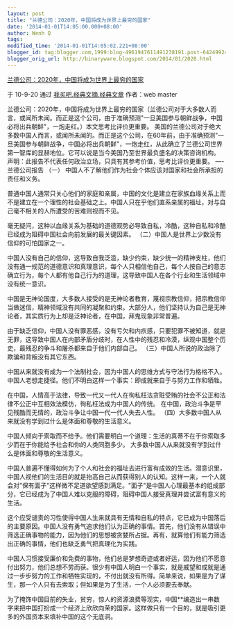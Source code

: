 ```yaml
---
layout: post
title: "兰德公司：2020年，中国将成为世界上最穷的国家"
date: '2014-01-01T14:05:00.000+08:00'
author: Wenh Q
tags:
modified_time: '2014-01-01T14:05:02.221+08:00'
blogger_id: tag:blogger.com,1999:blog-4961947611491238191.post-642499242044236594
blogger_orig_url: http://binaryware.blogspot.com/2014/01/2020.html
---
```



[兰德公司：2020年，中国将成为世界上最穷的国家](http://womai8.com/?p=2907)

于 10-9-20 通过 [我买吧.经典文摘.经典文章](http://womai8.com/) 作者：web
master

兰德公司：2020年，中国将成为世界上最穷的国家（兰德公司对于大多数人而言，或闻所未闻。而正是这个公司，由于准确预测"一旦美国参与朝鲜战争，中国必将出兵朝鲜"，一炮走红。）本文思考比评价更重要。
美国的兰德公司对于绝大多数中国人而言，或闻所未闻的。而正是这个公司，在60年前，由于准确预测"一旦美国参与朝鲜战争，中国必将出兵朝鲜"，一炮走红，从此确立了兰德公司世界第一智库的显赫地位。它可以说是当今美国乃至世界最负盛名的决策咨询机构。
声明：此报告不代表任何政治立场，只具有其参考价值，思考比评价更重要。
—-兰德公司报告
 （一）
中国人不了解他们作为社会个体应该对国家和社会所承担的责任和义务。

普通中国人通常只关心他们的家庭和亲属，中国的文化是建立在家族血缘关系上而不是建立在一个理性的社会基础之上。中国人只在乎他们直系亲属的福址，对与自己毫不相关的人所遭受的苦难则视而不见。

毫无疑问，这种以血缘关系为基础的道德观势必导致自私，冷酷，这种自私和冷酷已经成为阻碍中国社会向前发展的最关键因素。
（二）中国人是世界上少数没有信仰的可怕国家之一。

中国人没有自己的信仰，这导致自我泛滥，缺少约束，缺少统一的精神支柱，他们没有通一规范的道德意识和真理意识，每个人只相信他自己，每个人按自己的意志确立行为，每个人都有他自己行为的道理，这导致中国人在各个行业和生活领域中没有统一意识。

中国是无神论国度，大多数人接受的是无神论者教育，蔑视宗教信仰，把宗教信仰当做迷信，精神领域没有共同的凝聚和约束。大部分人，他们坚持认为自己是无神论者，其实质行为上却是泛神论者，在中国，拜鬼现象非常普遍。

由于缺乏信仰，中国人没有罪恶感，没有亏欠和内疚感，只要犯罪不被知道，就是无罪，这导致中国人在内部矛盾分歧时，在人性中的残忍和冷漠，纵观中国整个历史，最残忍的争斗和屠杀都来自于他们内部自己。
（三）中国人所说的政治除了欺骗和背叛没有其它东西。

中国从来就没有成为一个法制社会，因为中国人的思维方式与守法行为格格不入。中国人老想走捷径。他们不明白这样一个事实：即成就来自于与努力工作和牺牲。

在中国，人情高于法律，导致一代又一代人在徇私枉法贪赃受贿的社会不公正和法律不公正中互相效法模仿，徇私枉法成为中国人的传统。
在中国，政治斗争是罕见残酷而无情的，政治斗争让中国一代一代人失去人性。
（四）大多数中国人从来就没有学到过什么是体面和尊敬的生活意义。

中国人倾向于索取而不给予。他们需要明白一个道理：生活的真蒂不在于你索取多少而在于你能给予社会和你的人类同胞多少。
 大多数中国人从来就没有学到过什么是体面和尊敬的生活意义。

中国人普遍不懂得如何为了个人和社会的福址去进行富有成效的生活。潜意识里，中国人视他们的生活目的就是抬高自己从而获得别人的认知。这样一来，一个人就会对"保有面子"这样微不足道欲望感到满足。"面子"是中国人心理最基本的组成部分，它已经成为了中国人难以克服的障碍，阻碍中国人接受真理并尝试富有意义的生活。

这个应受谴责的习性使得中国人生来就具有无情和自私的特点，它已成为中国落后的主要原因。中国人没有勇气追求他们认为正确的事情。首先，他们没有从错误中筛选正确事物的能力，因为他们的思想被贪婪所占据。再有，就算他们有能力筛选出正确的事情，他们也缺乏勇气把真理化为实践。

中国人习惯接受廉价和免费的事物，他们总是梦想奇迹或者好运，因为他们不愿意付出努力，他们总想不劳而获。很少有中国人明白一个事实，就是威望和成就是通过一步步努力的工作和牺牲实现的，不付出就没有所得。简单来说，如果是为了谋生，那一个人只有去索取；但如果是为了生活，一个人必须要去奉献。

为了掩饰中国目前的失业，贫穷，惊人的资源浪费等现实，中国**编造出一串数字来把中国打扮成一个经济上欣欣向荣的国家。这样做只有一个目的，就是吸引更多的外国资本来填补中国的这个无底洞。
